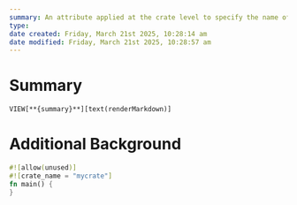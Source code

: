 ```yaml
---
summary: An attribute applied at the crate level to specify the name of the crate with the MetaNameValueStr syntax
type: 
date created: Friday, March 21st 2025, 10:28:14 am
date modified: Friday, March 21st 2025, 10:28:57 am
---
```

# Summary
`VIEW[**{summary}**][text(renderMarkdown)]`

# Additional Background
```rust
#![allow(unused)]
#![crate_name = "mycrate"]
fn main() {
}
```